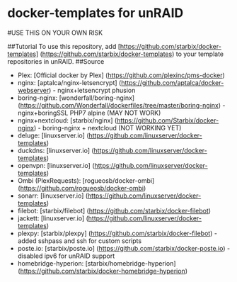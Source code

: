 # docker-templates for unRAID

#USE THIS ON YOUR OWN RISK

##Tutorial
To use this repository, add [https://github.com/starbix/docker-templates] (https://github.com/starbix/docker-templates) to your template repositories in unRAID.
##Source
- Plex: [Official docker by Plex] (https://github.com/plexinc/pms-docker)
- nginx: [aptalca/nginx-letsencrypt] (https://github.com/aptalca/docker-webserver) - nginx+letsencrypt phusion
- boring-nginx: [wonderfall/boring-nginx] (https://github.com/Wonderfall/dockerfiles/tree/master/boring-nginx) - nginx+boringSSL PHP7 alpine  (MAY NOT WORK)
- nginx+nextcloud: [starbix/nginx] (https://github.com/Starbix/docker-nginx) - boring-nginx + nextcloud  (NOT WORKING YET)
- deluge: [linuxserver.io] (https://github.com/linuxserver/docker-templates)
- duckdns: [linuxserver.io] (https://github.com/linuxserver/docker-templates)
- openvpn: [linuxserver.io] (https://github.com/linuxserver/docker-templates)
- Ombi (PlexRequests): [rogueosb/docker-ombi] (https://github.com/rogueosb/docker-ombi)
- sonarr: [linuxserver.io] (https://github.com/linuxserver/docker-templates)
- filebot: [starbix/filebot] (https://github.com/starbix/docker-filebot)
- jackett: [linuxserver.io] (https://github.com/linuxserver/docker-templates)
- plexpy: [starbix/plexpy] (https://github.com/starbix/docker-filebot) - added sshpass and ssh for custom scripts
- poste.io: [starbix/poste.io] (https://github.com/starbix/docker-poste.io) - disabled ipv6 for unRAID support
- homebridge-hyperion: [starbix/homebridge-hyperion] (https://github.com/starbix/docker-homebridge-hyperion)
